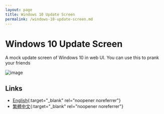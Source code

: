 ```yaml
---
layout: page
title: Windows 10 Update Screen
permalink: /windows-10-update-screen.md
---
```


# Windows 10 Update Screen
A mock update screen of Windows 10 in web UI. You can use this to prank your friends

![image](https://github.com/user-attachments/assets/e84d972d-d7b1-4aeb-8cb7-644ac0bbcfac)

## Links
- [English](https://quicksilver-public.s3.ap-east-1.amazonaws.com/Windows+10+Update+Screen.html){:target="_blank" rel="noopener noreferrer"}
- [繁體中文](https://quicksilver-public.s3.ap-east-1.amazonaws.com/Windows+10+Update+Screen.html?lang=zh){:target="_blank" rel="noopener noreferrer"}
